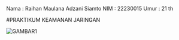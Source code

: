 Nama : Raihan Maulana Adzani Siamto
NIM  : 22230015
Umur : 21 th



#PRAKTIKUM KEAMANAN JARINGAN

![GAMBAR1](https://github.com/user-attachments/assets/37d27d2d-dfe2-4dd4-800f-1151e2e55ebc)
